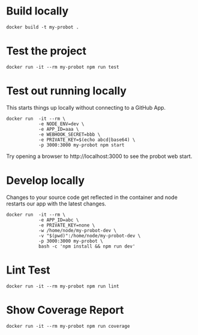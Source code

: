 # Build locally
`docker build -t my-probot .`

# Test the project
`docker run -it --rm my-probot npm run test`

# Test out running locally

This starts things up locally without connecting to a GitHub App.

```
docker run  -it --rm \
            -e NODE_ENV=dev \
            -e APP_ID=aaa \
            -e WEBHOOK_SECRET=bbb \
            -e PRIVATE_KEY=$(echo abcd|base64) \
            -p 3000:3000 my-probot npm start
```

Try opening a browser to http://localhost:3000 to see the probot web start.

# Develop locally

Changes to your source code get reflected in the container and node restarts
our app with the latest changes.

```
docker run  -it --rm \
            -e APP_ID=abc \
            -e PRIVATE_KEY=none \
            -w /home/node/my-probot-dev \
            -v "$(pwd)":/home/node/my-probot-dev \
            -p 3000:3000 my-probot \
            bash -c 'npm install && npm run dev'
```

# Lint Test
`docker run -it --rm my-probot npm run lint`

# Show Coverage Report
`docker run -it --rm my-probot npm run coverage`

